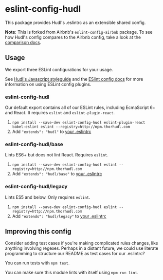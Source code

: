 # eslint-config-hudl

This package provides Hudl's .eslintrc as an extensible shared config.

**Note:** This is forked from Airbnb's `eslint-config-airbnb` package. To see how Hudl's config compares to
the Airbnb config, take a look at the [comparison docs](docs/comparisons/).

## Usage

We export three ESLint configurations for your usage.

See [Hudl's Javascript styleguide](https://github.com/hudl/javascript) and
the [ESlint config docs](http://eslint.org/docs/user-guide/configuring#extending-configuration-files)
for more information on using ESLint config plugins.

### eslint-config-hudl

Our default export contains all of our ESLint rules, including EcmaScript 6+
and React. It requires `eslint` and `eslint-plugin-react`.

1. `npm install --save-dev eslint-config-hudl eslint-plugin-react babel-eslint eslint --registry=http://npm.thorhudl.com`
2. Add `"extends": "hudl"` to [your .eslintrc][eslintrc]

### eslint-config-hudl/base

Lints ES6+ but does not lint React. Requires `eslint`.

1. `npm install --save-dev eslint-config-hudl eslint --registry=http://npm.thorhudl.com`
2. Add `"extends": "hudl/base"` to [your .eslintrc][eslintrc]

### eslint-config-hudl/legacy

Lints ES5 and below. Only requires `eslint`.

1. `npm install --save-dev eslint-config-hudl eslint --registry=http://npm.thorhudl.com`
2. Add `"extends": "hudl/legacy"` to [your .eslintrc][eslintrc]


## Improving this config

Consider adding test cases if you're making complicated rules changes, like
anything involving regexes. Perhaps in a distant future, we could use literate
programming to structure our README as test cases for our .eslintrc?

You can run tests with `npm test`.

You can make sure this module lints with itself using `npm run lint`.

[eslintrc]: ../../linters/.eslintrc
